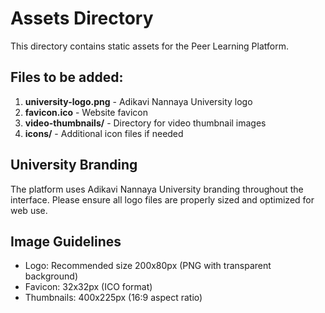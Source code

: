# Assets Directory

This directory contains static assets for the Peer Learning Platform.

## Files to be added:

1. **university-logo.png** - Adikavi Nannaya University logo
2. **favicon.ico** - Website favicon
3. **video-thumbnails/** - Directory for video thumbnail images
4. **icons/** - Additional icon files if needed

## University Branding

The platform uses Adikavi Nannaya University branding throughout the interface. Please ensure all logo files are properly sized and optimized for web use.

## Image Guidelines

- Logo: Recommended size 200x80px (PNG with transparent background)
- Favicon: 32x32px (ICO format)
- Thumbnails: 400x225px (16:9 aspect ratio) 